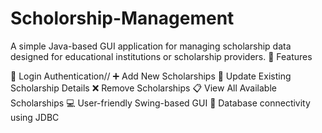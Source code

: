 # Scholorship-Management

A simple Java-based GUI application for managing scholarship data designed for educational institutions or scholarship providers.
🚀 Features

🔐 Login Authentication//
➕ Add New Scholarships
📝 Update Existing Scholarship Details
❌ Remove Scholarships
📋 View All Available Scholarships
💻 User-friendly Swing-based GUI
🔗 Database connectivity using JDBC
